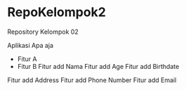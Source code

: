 # RepoKelompok2

Repository Kelompok 02

Aplikasi Apa aja

- Fitur A
- Fitur B
  Fitur add Nama
  Fitur add Age
  Fitur add Birthdate

Fitur add Address
Fitur add Phone Number
Fitur add Email
